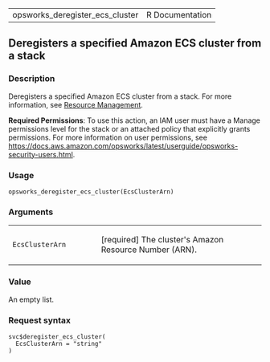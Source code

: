 <table style="width: 100%;">
<tbody>
<tr class="odd">
<td>opsworks_deregister_ecs_cluster</td>
<td style="text-align: right;">R Documentation</td>
</tr>
</tbody>
</table>

## Deregisters a specified Amazon ECS cluster from a stack

### Description

Deregisters a specified Amazon ECS cluster from a stack. For more
information, see [Resource
Management](https://docs.aws.amazon.com/opsworks/latest/userguide/workinglayers-ecscluster.html#workinglayers-ecscluster-delete).

**Required Permissions**: To use this action, an IAM user must have a
Manage permissions level for the stack or an attached policy that
explicitly grants permissions. For more information on user permissions,
see
<https://docs.aws.amazon.com/opsworks/latest/userguide/opsworks-security-users.html>.

### Usage

    opsworks_deregister_ecs_cluster(EcsClusterArn)

### Arguments

<table>
<colgroup>
<col style="width: 35%" />
<col style="width: 65%" />
</colgroup>
<tbody>
<tr class="odd">
<td><code
id="opsworks_deregister_ecs_cluster_:_EcsClusterArn">EcsClusterArn</code></td>
<td><p>[required] The cluster's Amazon Resource Number (ARN).</p></td>
</tr>
</tbody>
</table>

### Value

An empty list.

### Request syntax

    svc$deregister_ecs_cluster(
      EcsClusterArn = "string"
    )
